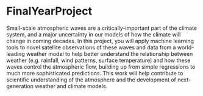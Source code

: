 # FinalYearProject

Small-scale atmospheric waves are a critically-important part of the climate system, and a major uncertainty in our models of how the climate will change in coming decades. In this project, you will apply machine learning tools to novel satellite observations of these waves and data from a world-leading weather model to help better understand the relationship between weather (e.g. rainfall, wind patterns, surface temperature) and how these waves control the atmospheric flow, building up from simple regressions to much more sophisticated predictions. This work will help contribute to scientific understanding of the atmosphere and the development of next-generation weather and climate models.

 

